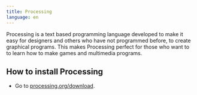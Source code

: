 ```yaml
---
title: Processing
language: en
---
```


Processing is a text based programming language developed to make it easy for
designers and others who have not programmed before, to create graphical
programs. This makes Processing perfect for those who want to to learn how to
make games and multimedia programs.

## How to install Processing

- Go to [processing.org/download](https://processing.org/download).
